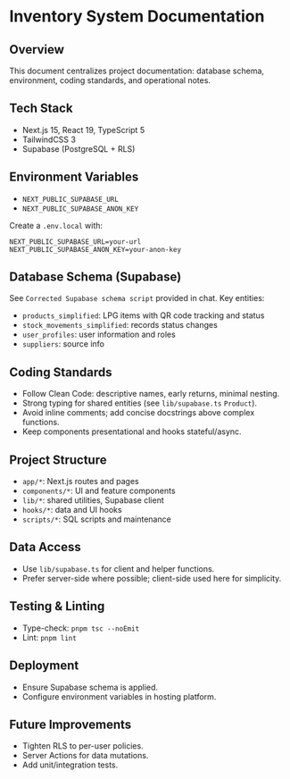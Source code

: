 # Inventory System Documentation

## Overview
This document centralizes project documentation: database schema, environment, coding standards, and operational notes.

## Tech Stack
- Next.js 15, React 19, TypeScript 5
- TailwindCSS 3
- Supabase (PostgreSQL + RLS)

## Environment Variables
- `NEXT_PUBLIC_SUPABASE_URL`
- `NEXT_PUBLIC_SUPABASE_ANON_KEY`

Create a `.env.local` with:
```
NEXT_PUBLIC_SUPABASE_URL=your-url
NEXT_PUBLIC_SUPABASE_ANON_KEY=your-anon-key
```

## Database Schema (Supabase)
See `Corrected Supabase schema script` provided in chat. Key entities:
- `products_simplified`: LPG items with QR code tracking and status
- `stock_movements_simplified`: records status changes
- `user_profiles`: user information and roles
- `suppliers`: source info

## Coding Standards
- Follow Clean Code: descriptive names, early returns, minimal nesting.
- Strong typing for shared entities (see `lib/supabase.ts` `Product`).
- Avoid inline comments; add concise docstrings above complex functions.
- Keep components presentational and hooks stateful/async.

## Project Structure
- `app/*`: Next.js routes and pages
- `components/*`: UI and feature components
- `lib/*`: shared utilities, Supabase client
- `hooks/*`: data and UI hooks
- `scripts/*`: SQL scripts and maintenance

## Data Access
- Use `lib/supabase.ts` for client and helper functions.
- Prefer server-side where possible; client-side used here for simplicity.

## Testing & Linting
- Type-check: `pnpm tsc --noEmit`
- Lint: `pnpm lint`

## Deployment
- Ensure Supabase schema is applied.
- Configure environment variables in hosting platform.

## Future Improvements
- Tighten RLS to per-user policies.
- Server Actions for data mutations.
- Add unit/integration tests.